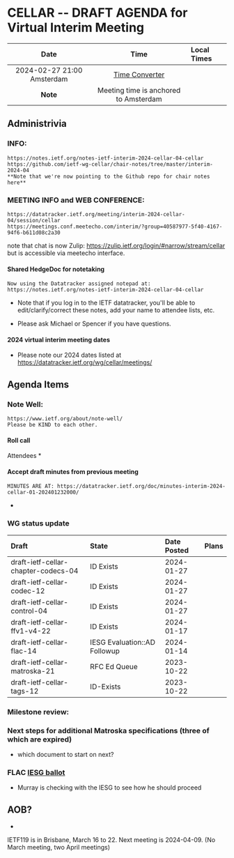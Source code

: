 # CELLAR -- DRAFT AGENDA for Virtual Interim Meeting

| Date |Time | Local Times |
|:------:|:-----------:|:------|
|2024-02-27 21:00 Amsterdam |[Time Converter](https://savvytime.com/converter/netherlands-amsterdam-to-utc-ny-new-york-city-ca-san-francisco/jun-22-2021/9pm)|
| **Note** | Meeting time is anchored to Amsterdam |

## Administrivia

### INFO:
    https://notes.ietf.org/notes-ietf-interim-2024-cellar-04-cellar
    https://github.com/ietf-wg-cellar/chair-notes/tree/master/interim-2024-04
    **Note that we're now pointing to the Github repo for chair notes here**

### MEETING INFO and WEB CONFERENCE:
    https://datatracker.ietf.org/meeting/interim-2024-cellar-04/session/cellar
    https://meetings.conf.meetecho.com/interim/?group=40587977-5f40-4167-94f6-b611d08c2a30

note that chat is now Zulip:
    https://zulip.ietf.org/login/#narrow/stream/cellar
but is accessible via meetecho interface.

#### Shared HedgeDoc for notetaking

    Now using the Datatracker assigned notepad at:
    https://notes.ietf.org/notes-ietf-interim-2024-cellar-04-cellar

* Note that if you log in to the IETF datatracker, you'll be able to edit/clarify/correct these notes, add your name to attendee  lists, etc.

* Please ask Michael or Spencer if you have questions.

#### 2024 virtual interim meeting dates

 * Please note our 2024 dates listed at https://datatracker.ietf.org/wg/cellar/meetings/

## Agenda Items

### Note Well:
    https://www.ietf.org/about/note-well/
    Please be KIND to each other.

#### Roll call

  Attendees
   *

#### Accept draft minutes from previous meeting

    MINUTES ARE AT: https://datatracker.ietf.org/doc/minutes-interim-2024-cellar-01-202401232000/

   *

###  WG status update

| Draft | State | Date Posted | Plans
|:------|:------|:------------|:------
| draft-ietf-cellar-chapter-codecs-04   | ID Exists | 2024-01-27  |
| draft-ietf-cellar-codec-12            | ID Exists | 2024-01-27  |
| draft-ietf-cellar-control-04          | ID Exists | 2024-01-27  |
| draft-ietf-cellar-ffv1-v4-22          | ID Exists | 2024-01-17  |
| draft-ietf-cellar-flac-14             | IESG Evaluation::AD Followup | 2024-01-14 |
| draft-ietf-cellar-matroska-21         | RFC Ed Queue | 2023-10-22 |
| draft-ietf-cellar-tags-12             | ID-Exists | 2023-10-22 |

###  Milestone review:


### Next steps for additional Matroska specifications (three of which are expired)

   * which document to start on next?

### FLAC [IESG ballot](https://datatracker.ietf.org/doc/draft-ietf-cellar-flac/ballot/)

   * Murray is checking with the IESG to see how he should proceed

## AOB?

   *

IETF119 is in Brisbane, March 16 to 22.
Next meeting is 2024-04-09. (No March meeting, two April meetings)
